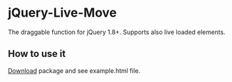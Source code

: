 jQuery-Live-Move
================

The draggable function for jQuery 1.8+.
Supports also live loaded elements.

How to use it
---------
[Download](https://github.com/Inscure/jQuery-Live-Move/archive/master.zip) package and see example.html file.
